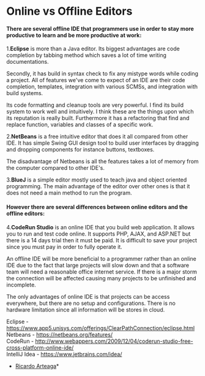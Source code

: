 Online vs Offline Editors
=======

#### There are several offline IDE that programmers use in order to stay more productive to learn and be more productive at work:
 

1.**Eclipse** is more than a Java editor. Its biggest advantages are code completion by tabbing method which saves a lot of time writing documentations. 


Secondly, it has build in syntax check to fix any mistype words while coding a project. All of
features we've come to expect of an IDE are their code completion, templates, integration with various SCMSs, and integration with build systems. 


Its code formatting and cleanup tools are very powerful. I find its build system to work well and intuitively. I think these are the things upon which its reputation is really built. Furthermore it has a refactoring that find and replace function, variables and classes of a specific work. 


2.**NetBeans** is a free intuitive editor that does it all compared from other IDE. It has simple Swing GUI design tool to build user interfaces by dragging and dropping components for instance buttons, textboxes. 


The disadvantage of Netbeans is all the features takes a lot of memory from the computer compared to other IDE's. 


3.**BlueJ** is a simple editor mostly used to teach java and object oriented programming. The main advantage of the editor over other ones is that it does not need a main method to run the program.

#### However there are several differences between online editors and the offline editors:

4.**CodeRun Studio** is an online IDE that you build web application. It allows you to run and test code online. It supports PHP, AJAX, and ASP.NET but there is a 14 days trial then it must be paid. It is difficult to save your project since you must pay in order to fully operate it. 


An offline IDE will be more beneficial to a programmer rather than an online IDE due to the fact that large projects will slow down and that a software team will need a reasonable office internet service. If there is a major storm
the connection will be affected causing many projects to be unfinished and incomplete. 


The only advantages of online IDE is that projects can be access everywhere, but there are no setup and configurations. There is no hardware limitation since all information will be stores in cloud.

 

Eclipse - https://www.app5.unisys.com/offerings/ClearPathConnection/eclipse.html  
Netbeans - https://netbeans.org/features/  
CodeRun - http://www.webappers.com/2009/12/04/coderun-studio-free-cross-platform-online-ide/  
IntelliJ Idea - https://www.jetbrains.com/idea/
 * [Ricardo Arteaga](https://www.freecodecamp.com/scrumuser1)*
